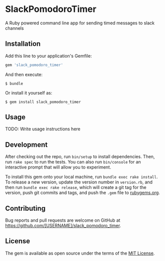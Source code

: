 # SlackPomodoroTimer

A Ruby powered command line app for sending timed messages to slack channels

## Installation

Add this line to your application's Gemfile:

```ruby
gem 'slack_pomodoro_timer'
```

And then execute:

    $ bundle

Or install it yourself as:

    $ gem install slack_pomodoro_timer

## Usage

TODO: Write usage instructions here

## Development

After checking out the repo, run `bin/setup` to install dependencies. Then, run `rake spec` to run the tests. You can also run `bin/console` for an interactive prompt that will allow you to experiment.

To install this gem onto your local machine, run `bundle exec rake install`. To release a new version, update the version number in `version.rb`, and then run `bundle exec rake release`, which will create a git tag for the version, push git commits and tags, and push the `.gem` file to [rubygems.org](https://rubygems.org).

## Contributing

Bug reports and pull requests are welcome on GitHub at https://github.com/[USERNAME]/slack_pomodoro_timer.


## License

The gem is available as open source under the terms of the [MIT License](http://opensource.org/licenses/MIT).

